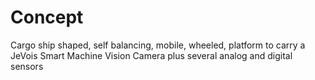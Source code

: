 # Concept

Cargo ship shaped, self balancing, mobile, wheeled, platform to carry a JeVois Smart Machine Vision Camera plus several analog and digital sensors
